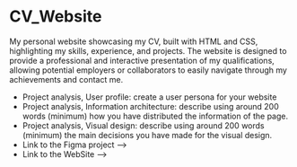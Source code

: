 # CV_Website
My personal website showcasing my CV, built with HTML and CSS, highlighting my skills, experience, and projects. The website is designed to provide a professional and interactive presentation of my qualifications, allowing potential employers or collaborators to easily navigate through my achievements and contact me.

- Project analysis, User profile: create a user persona for your website
- Project analysis, Information architecture: describe using around 200 words (minimum) how you have distributed the information of the page.
- Project analysis, Visual design: describe using around 200 words (minimum) the main decisions you have made for the visual design.
- Link to the Figma project  --> 
- Link to the WebSite -->
